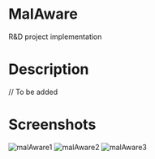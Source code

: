 # MalAware
R&amp;D project implementation

# Description
// To be added

# Screenshots

![malAware1](https://user-images.githubusercontent.com/60356324/177185512-88a07ed1-ede2-4ae0-a06e-471295e12280.png)
![malAware2](https://user-images.githubusercontent.com/60356324/177185520-ac2d5117-2943-4d80-8792-1fc0acf8572f.png)
![malAware3](https://user-images.githubusercontent.com/60356324/177185531-487bf1c6-2acf-49f2-9a24-704a484696f6.png)
